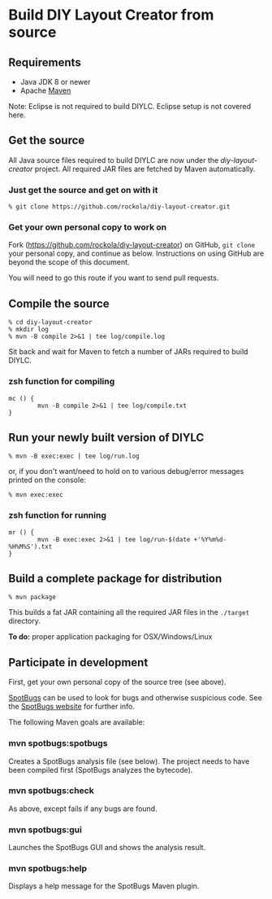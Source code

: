 # Build DIY Layout Creator from source

## Requirements

* Java JDK 8 or newer
* Apache [Maven](https://maven.apache.org)

Note: Eclipse is not required to build DIYLC. Eclipse setup is not covered here.

## Get the source

All Java source files required to build DIYLC are now under the
_diy-layout-creator_ project. All required JAR files are fetched by
Maven automatically.

### Just get the source and get on with it

    % git clone https://github.com/rockola/diy-layout-creator.git

### Get your own personal copy to work on

Fork (https://github.com/rockola/diy-layout-creator) on GitHub,
````git clone```` your personal copy, and continue as
below. Instructions on using GitHub are beyond the scope of this
document.

You will need to go this route if you want to send pull requests.

## Compile the source

	% cd diy-layout-creator
	% mkdir log
	% mvn -B compile 2>&1 | tee log/compile.log
	
Sit back and wait for Maven to fetch a number of JARs required to build DIYLC.

### zsh function for compiling
````
mc () {
        mvn -B compile 2>&1 | tee log/compile.txt
}
````
## Run your newly built version of DIYLC

	% mvn -B exec:exec | tee log/run.log
	
or, if you don't want/need to hold on to various debug/error messages printed on the console:

	% mvn exec:exec
### zsh function for running
````
mr () {
        mvn -B exec:exec 2>&1 | tee log/run-$(date +'%Y%m%d-%H%M%S').txt
}
````
## Build a complete package for distribution

	% mvn package
	
This builds a fat JAR containing all the required JAR files in the ````./target```` directory.

**To do:** proper application packaging for OSX/Windows/Linux

## Participate in development

First, get your own personal copy of the source tree (see above).

[SpotBugs](https://spotbugs.github.io) can be used to look for bugs
and otherwise suspicious code. See the 
[SpotBugs website](https://spotbugs.github.io) for further info.

The following Maven goals are available:

### mvn spotbugs:spotbugs

Creates a SpotBugs analysis file (see below). The project needs to
have been compiled first (SpotBugs analyzes the bytecode).

### mvn spotbugs:check

As above, except fails if any bugs are found.

### mvn spotbugs:gui

Launches the SpotBugs GUI and shows the analysis result.

### mvn spotbugs:help

Displays a help message for the SpotBugs Maven plugin.
